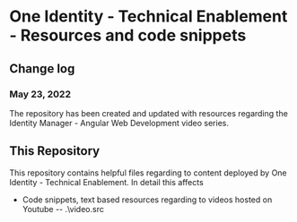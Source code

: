 # One Identity - Technical Enablement - Resources and code snippets

## Change log

### May 23, 2022

The repository has been created and updated with resources regarding the Identity Manager - Angular Web Development video series.

## This Repository
This repository contains helpful files regarding to content deployed by One Identity - Technical Enablement.
In detail this affects
- Code snippets, text based resources regarding to videos hosted on Youtube -- .\video.src
